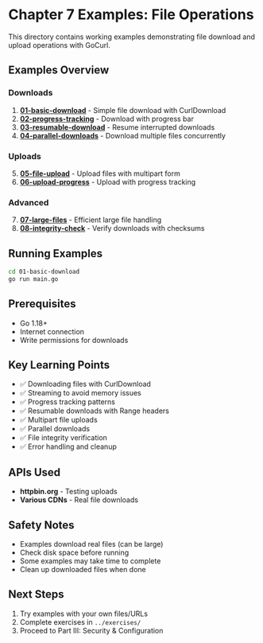 # Chapter 7 Examples: File Operations

This directory contains working examples demonstrating file download and upload operations with GoCurl.

## Examples Overview

### Downloads
1. **[01-basic-download](01-basic-download/)** - Simple file download with CurlDownload
2. **[02-progress-tracking](02-progress-tracking/)** - Download with progress bar
3. **[03-resumable-download](03-resumable-download/)** - Resume interrupted downloads
4. **[04-parallel-downloads](04-parallel-downloads/)** - Download multiple files concurrently

### Uploads
5. **[05-file-upload](05-file-upload/)** - Upload files with multipart form
6. **[06-upload-progress](06-upload-progress/)** - Upload with progress tracking

### Advanced
7. **[07-large-files](07-large-files/)** - Efficient large file handling
8. **[08-integrity-check](08-integrity-check/)** - Verify downloads with checksums

## Running Examples

```bash
cd 01-basic-download
go run main.go
```

## Prerequisites

- Go 1.18+
- Internet connection
- Write permissions for downloads

## Key Learning Points

- ✅ Downloading files with CurlDownload
- ✅ Streaming to avoid memory issues
- ✅ Progress tracking patterns
- ✅ Resumable downloads with Range headers
- ✅ Multipart file uploads
- ✅ Parallel downloads
- ✅ File integrity verification
- ✅ Error handling and cleanup

## APIs Used

- **httpbin.org** - Testing uploads
- **Various CDNs** - Real file downloads

## Safety Notes

- Examples download real files (can be large)
- Check disk space before running
- Some examples may take time to complete
- Clean up downloaded files when done

## Next Steps

1. Try examples with your own files/URLs
2. Complete exercises in `../exercises/`
3. Proceed to Part III: Security & Configuration
